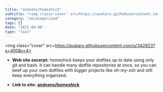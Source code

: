 ```yaml
---
title: "andsens/homeshick"
subtitle: "<img class='cover' src=https://avatars.githubusercontent.com/u/342823?s=400&v=4>"
category: "uncategorized"
tags: []
date: "2021-04-06"
type: "rain"
---
```

<img class="cover" src=https://avatars.githubusercontent.com/u/342823?s=400&v=4>



* **Web site excerpt:** homeshick keeps your dotfiles up to date using only git and bash. It can handle many dotfile repositories at once, so you can beef up your own dotfiles with bigger projects like oh-my-zsh and still keep everything organized.

* **Link to site:** **[andsens/homeshick](https://github.com/andsens/homeshick)**